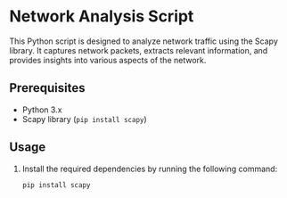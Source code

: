 # Network Analysis Script

This Python script is designed to analyze network traffic using the Scapy library. It captures network packets, extracts relevant information, and provides insights into various aspects of the network.

## Prerequisites

- Python 3.x
- Scapy library (`pip install scapy`)

## Usage

1. Install the required dependencies by running the following command:

   ```shell
   pip install scapy
   ```
